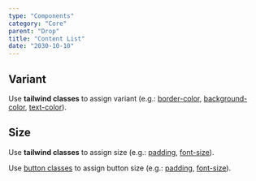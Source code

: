 ```yaml
---
type: "Components"
category: "Core"
parent: "Drop"
title: "Content List"
date: "2030-10-10"
---
```


## Variant

Use **tailwind classes** to assign variant (e.g.: [border-color](https://tailwindcss.com/docs/border-color), [background-color](https://tailwindcss.com/docs/background-color), [text-color](https://tailwindcss.com/docs/text-color)).

<demo>
  <demovanilla src="vanilla/components/core/drop/list-variant">
  </demovanilla>
</demo>

## Size

Use **tailwind classes** to assign size (e.g.: [padding](https://tailwindcss.com/docs/padding), [font-size](https://tailwindcss.com/docs/font-size)).

Use [button classes](/components/core/button/content#size) to assign button size (e.g.: [padding](https://tailwindcss.com/docs/padding), [font-size](https://tailwindcss.com/docs/font-size)).

<demo>
  <demovanilla src="vanilla/components/core/drop/list-size">
  </demovanilla>
</demo>
